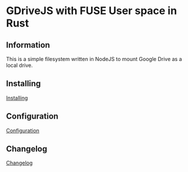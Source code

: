 # GDriveJS with FUSE User space in Rust

## Information
This is a simple filesystem written in NodeJS to mount Google Drive as a local drive.

## Installing
[Installing](https://github.com/thejinx0r/node-gdrive-fuse/wiki/Installation)

## Configuration
[Configuration](https://github.com/thejinx0r/node-gdrive-fuse/wiki/Configuration)

## Changelog
[Changelog](https://github.com/thejinx0r/node-gdrive-fuse/blob/master/changelog.md)
